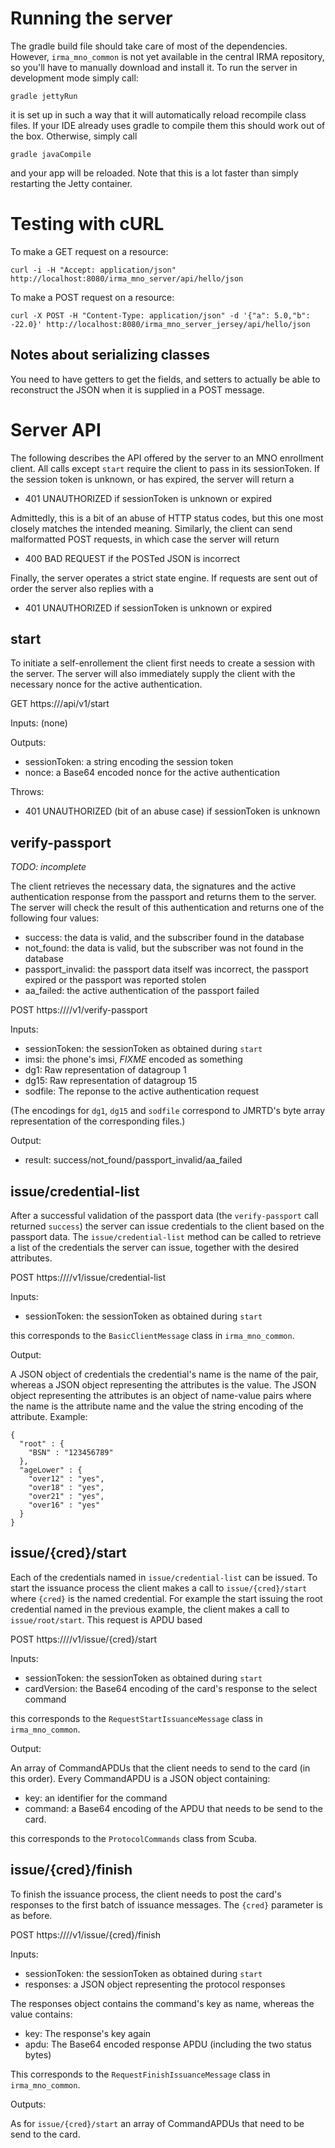 # Running the server

The gradle build file should take care of most of the dependencies. However, `irma_mno_common` is not yet available in the central IRMA repository, so you'll have to manually download and install it. To run the server in development mode simply call:

    gradle jettyRun

it is set up in such a way that it will automatically reload recompile class files. If your IDE already uses gradle to compile them this should work out of the box. Otherwise, simply call

    gradle javaCompile

and your app will be reloaded. Note that this is a lot faster than simply restarting the Jetty container.

# Testing with cURL

To make a GET request on a resource:

    curl -i -H "Accept: application/json" http://localhost:8080/irma_mno_server/api/hello/json

To make a POST request on a resource:

    curl -X POST -H "Content-Type: application/json" -d '{"a": 5.0,"b": -22.0}' http://localhost:8080/irma_mno_server_jersey/api/hello/json

## Notes about serializing classes

You need to have getters to get the fields, and setters to actually be able to reconstruct the JSON when it is supplied in a POST message.

# Server API

The following describes the API offered by the server to an MNO enrollment client. All calls except `start` require the client to pass in its sessionToken. If the session token is unknown, or has expired, the server will return a

 * 401 UNAUTHORIZED if sessionToken is unknown or expired

Admittedly, this is a bit of an abuse of HTTP status codes, but this one most closely matches the intended meaning. Similarly, the client can send malformatted POST requests, in which case the server will return

 * 400 BAD REQUEST if the POSTed JSON is incorrect

Finally, the server operates a strict state engine. If requests are sent out of order the server also replies with a

 * 401 UNAUTHORIZED if sessionToken is unknown or expired

## start

To initiate a self-enrollement the client first needs to create a session with the server. The server will also immediately supply the client with the necessary nonce for the active authentication.

GET https://<server>/api/v1/start

Inputs: (none)

Outputs:

 * sessionToken: a string encoding the session token
 * nonce: a Base64 encoded nonce for the active authentication

Throws:
 * 401 UNAUTHORIZED (bit of an abuse case) if sessionToken is unknown

## verify-passport

*TODO: incomplete*

The client retrieves the necessary data, the signatures and the active authentication response from the passport and returns them to the server. The server will check the result of this authentication and returns one of the following four values:

 * success: the data is valid, and the subscriber found in the database
 * not_found: the data is valid, but the subscriber was not found in the database
 * passport_invalid: the passport data itself was incorrect, the passport expired or the passport was reported stolen
 * aa_failed: the active authentication of the passport failed

POST https://<server>/<api>/v1/verify-passport

Inputs:

 * sessionToken: the sessionToken as obtained during `start`
 * imsi: the phone's imsi, *FIXME* encoded as something
 * dg1: Raw representation of datagroup 1
 * dg15: Raw representation of datagroup 15
 * sodfile: The reponse to the active authentication request

(The encodings for `dg1`, `dg15` and `sodfile` correspond to JMRTD's byte array representation of the corresponding files.)

Output:

 * result: success/not_found/passport_invalid/aa_failed

## issue/credential-list

After a successful validation of the passport data (the `verify-passport` call returned `success`) the server can issue credentials to the client based on the passport data. The `issue/credential-list` method can be called to retrieve a list of the credentials the server can issue, together with the desired attributes.

POST https://<server>/<api>/v1/issue/credential-list

Inputs:

 * sessionToken: the sessionToken as obtained during `start`

this corresponds to the `BasicClientMessage` class in `irma_mno_common`.

Output:

A JSON object of credentials the credential's name is the name of the pair, whereas a JSON object representing the attributes is the value. The JSON object representing the attributes is an object of name-value pairs where the name is the attribute name and the value the string encoding of the attribute. Example:

    {
      "root" : {
        "BSN" : "123456789"
      },
      "ageLower" : {
        "over12" : "yes",
        "over18" : "yes",
        "over21" : "yes",
        "over16" : "yes"
      }
    }

## issue/{cred}/start

Each of the credentials named in `issue/credential-list` can be issued. To start the issuance process the client makes a call to `issue/{cred}/start` where `{cred}` is the named credential. For example the start issuing the root credential named in the previous example, the client makes a call to `issue/root/start`. This request is APDU based

POST https://<server>/<api>/v1/issue/{cred}/start

Inputs:

 * sessionToken: the sessionToken as obtained during `start`
 * cardVersion: the Base64 encoding of the card's response to the select command

this corresponds to the `RequestStartIssuanceMessage` class in `irma_mno_common`.

Output:

An array of CommandAPDUs that the client needs to send to the card (in this order). Every CommandAPDU is a JSON object containing:

 * key: an identifier for the command
 * command: a Base64 encoding of the APDU that needs to be send to the card.

this corresponds to the `ProtocolCommands` class from Scuba.

## issue/{cred}/finish

To finish the issuance process, the client needs to post the card's responses to the first batch of issuance messages. The `{cred}` parameter is as before.

POST https://<server>/<api>/v1/issue/{cred}/finish

Inputs:

 * sessionToken: the sessionToken as obtained during `start`
 * responses: a JSON object representing the protocol responses

The responses object contains the command's key as name, whereas the value contains:

 * key: The response's key again
 * apdu: The Base64 encoded response APDU (including the two status bytes)

This corresponds to the `RequestFinishIssuanceMessage` class in `irma_mno_common`.

Outputs:

As for `issue/{cred}/start` an array of CommandAPDUs that need to be send to the card.
